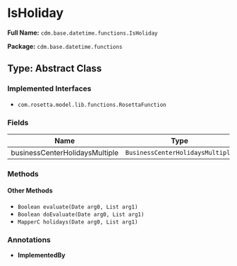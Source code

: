 # IsHoliday

**Full Name:** `cdm.base.datetime.functions.IsHoliday`

**Package:** `cdm.base.datetime.functions`

## Type: Abstract Class

### Implemented Interfaces

- `com.rosetta.model.lib.functions.RosettaFunction`

### Fields

| Name | Type | Description |
|------|------|-------------|
| businessCenterHolidaysMultiple | `BusinessCenterHolidaysMultiple` |  |

### Methods

#### Other Methods

- `Boolean evaluate(Date arg0, List arg1)`
- `Boolean doEvaluate(Date arg0, List arg1)`
- `MapperC holidays(Date arg0, List arg1)`

### Annotations

- **ImplementedBy**

